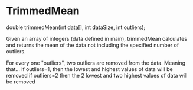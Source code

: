# TrimmedMean

double trimmedMean(int data[], int dataSize, int outliers);

Given an array of integers (data defined in main), trimmedMean calculates and returns the mean of the data 
not including the specified number of outliers.

For every one "outliers", two outliers are removed from the data. 
Meaning that...
if outliers=1, then the lowest and highest values of data will be removed
if outliers=2 then the 2 lowest and two highest values of data will be removed
